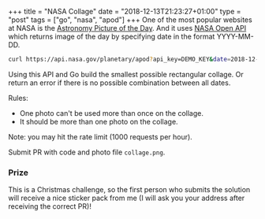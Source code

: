 +++
title = "NASA Collage"
date = "2018-12-13T21:23:27+01:00"
type = "post"
tags = ["go", "nasa", "apod"]
+++
One of the most popular websites at NASA is the [Astronomy Picture of the Day](https://apod.nasa.gov/apod/astropix.html). And it uses [NASA Open API](https://api.nasa.gov/api.html#apod) which returns image of the day by specifying date in the format YYYY-MM-DD.

```bash
curl https://api.nasa.gov/planetary/apod?api_key=DEMO_KEY&date=2018-12-13
```

Using this API and Go build the smallest possible rectangular collage. Or return an error if there is no possible combination between all dates.

Rules:

- One photo can't be used more than once on the collage.
- It should be more than one photo on the collage.

Note: you may hit the rate limit (1000 requests per hour).

Submit PR with code and photo file `collage.png`.

### Prize

This is a Christmas challenge, so the first person who submits the solution will receive a nice sticker pack from me (I will ask you your address after receiving the correct PR)!
